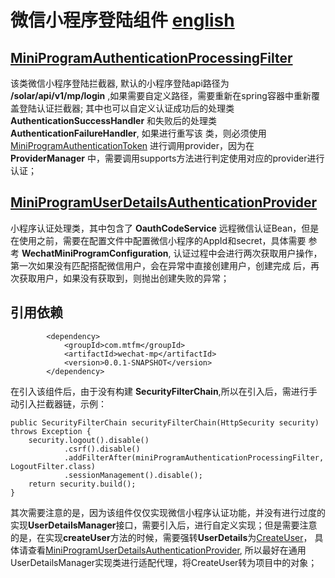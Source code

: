 # 微信小程序登陆组件 [english]()

## [MiniProgramAuthenticationProcessingFilter](./src/main/java/com/mtfm/wechat_mp/filter/MiniProgramAuthenticationProcessingFilter.java)

该类微信小程序登陆拦截器, 默认的小程序登陆api路径为 **/solar/api/v1/mp/login** ,如果需要自定义路径，需要重新在spring容器中重新覆盖登陆认证拦截器;
其中也可以自定义认证成功后的处理类 **AuthenticationSuccessHandler** 和失败后的处理类 **AuthenticationFailureHandler**, 如果进行重写该
类，则必须使用[MiniProgramAuthenticationToken](./src/main/java/com/mtfm/wechat_mp/authentication/MiniProgramAuthenticationToken.java)
进行调用provider，因为在 **ProviderManager** 中，需要调用supports方法进行判定使用对应的provider进行认证；

## [MiniProgramUserDetailsAuthenticationProvider](./src/main/java/com/mtfm/wechat_mp/authentication/MiniProgramUserDetailsAuthenticationProvider.java)

小程序认证处理类，其中包含了 **OauthCodeService** 远程微信认证Bean，但是在使用之前，需要在配置文件中配置微信小程序的AppId和secret，具体需要
参考 **WechatMiniProgramConfiguration**, 认证过程中会进行两次获取用户操作，第一次如果没有匹配搭配微信用户，会在异常中直接创建用户，创建完成
后，再次获取用户，如果没有获取到，则抛出创建失败的异常；

## 引用依赖
```
        <dependency>
            <groupId>com.mtfm</groupId>
            <artifactId>wechat-mp</artifactId>
            <version>0.0.1-SNAPSHOT</version>
        </dependency>
```

在引入该组件后，由于没有构建 **SecurityFilterChain**,所以在引入后，需进行手动引入拦截器链，示例：
```
public SecurityFilterChain securityFilterChain(HttpSecurity security) throws Exception {
    security.logout().disable()
            .csrf().disable()
            .addFilterAfter(miniProgramAuthenticationProcessingFilter, LogoutFilter.class)
            .sessionManagement().disable();
    return security.build();
}
```
其次需要注意的是，因为该组件仅仅实现微信小程序认证功能，并没有进行过度的实现**UserDetailsManager**接口，需要引入后，进行自定义实现；但是需要注意
的是，在实现**createUser**方法的时候，需要强转**UserDetails**为[CreateUser](./src/main/java/com/mtfm/wechat_mp/authentication/CreateUser.java)，
具体请查看[MiniProgramUserDetailsAuthenticationProvider](./src/main/java/com/mtfm/wechat_mp/authentication/MiniProgramUserDetailsAuthenticationProvider.java),
所以最好在通用UserDetailsManager实现类进行适配代理，将CreateUser转为项目中的对象；




